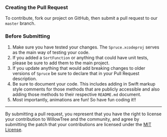 ### Creating the Pull Request
To contribute, fork our project on GitHub, then submit a pull request to our `master` branch.

### Before Submitting
1. Make sure you have tested your changes. The `Spruce.xcodeproj` serves as the main way of testing your code. 
2. If you added a `SortFunction` or anything that could have unit tests, please be sure to add them to the main project. 
3. If you update anything that would add breaking changes to older versions of `Spruce` be sure to declare
that in your Pull Request description.
4. Be sure to document your code. This includes adding in Swift markup style comments for those methods that
are publicly accessible and also adding those methods to their respective `README.md` document.
5. Most importantly, animations are fun! So have fun coding it!!

---

By submitting a pull request, you represent that you have the right to license
your contribution to WillowTree and the community, and agree by submitting the patch
that your contributions are licensed under the [MIT License](LICENSE).
